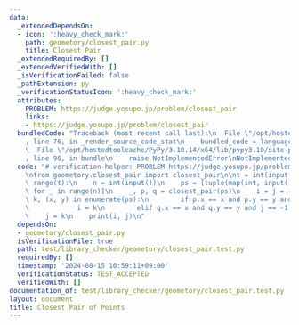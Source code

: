 ```yaml
---
data:
  _extendedDependsOn:
  - icon: ':heavy_check_mark:'
    path: geometory/closest_pair.py
    title: Closest Pair
  _extendedRequiredBy: []
  _extendedVerifiedWith: []
  _isVerificationFailed: false
  _pathExtension: py
  _verificationStatusIcon: ':heavy_check_mark:'
  attributes:
    PROBLEM: https://judge.yosupo.jp/problem/closest_pair
    links:
    - https://judge.yosupo.jp/problem/closest_pair
  bundledCode: "Traceback (most recent call last):\n  File \"/opt/hostedtoolcache/PyPy/3.10.14/x64/lib/pypy3.10/site-packages/onlinejudge_verify/documentation/build.py\"\
    , line 76, in _render_source_code_stat\n    bundled_code = language.bundle(\n\
    \  File \"/opt/hostedtoolcache/PyPy/3.10.14/x64/lib/pypy3.10/site-packages/onlinejudge_verify/languages/python.py\"\
    , line 96, in bundle\n    raise NotImplementedError\nNotImplementedError\n"
  code: "# verification-helper: PROBLEM https://judge.yosupo.jp/problem/closest_pair\n\
    \nfrom geometory.closest_pair import closest_pair\n\nt = int(input())\nfor _ in\
    \ range(t):\n    n = int(input())\n    ps = [tuple(map(int, input().split()))\
    \ for _ in range(n)]\n    _, p, q = closest_pair(ps)\n    i = j = -1\n    for\
    \ k, (x, y) in enumerate(ps):\n        if p.x == x and p.y == y and i == -1:\n\
    \            i = k\n        elif q.x == x and q.y == y and j == -1:\n        \
    \    j = k\n    print(i, j)\n"
  dependsOn:
  - geometory/closest_pair.py
  isVerificationFile: true
  path: test/library_checker/geometory/closest_pair.test.py
  requiredBy: []
  timestamp: '2024-08-15 10:59:11+09:00'
  verificationStatus: TEST_ACCEPTED
  verifiedWith: []
documentation_of: test/library_checker/geometory/closest_pair.test.py
layout: document
title: Closest Pair of Points
---
```

